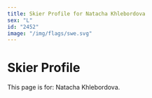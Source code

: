 ```yaml
---
title: Skier Profile for Natacha Khlebordova
sex: "L"
id: "2452"
image: "/img/flags/swe.svg" 
---
```


# Skier Profile

This page is for: Natacha Khlebordova.
    